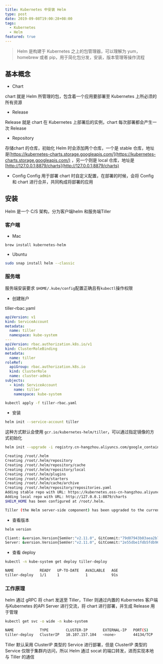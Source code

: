 ```yaml
---
title: Kubernetes 中安装 Helm
type: post
date: 2019-09-08T19:00:28+08:00
tags:
  - Kubernetes
  - Helm
featured: true
---
```


> Helm 是构建于 Kubernetes 之上的包管理器，可以理解为 yum，homebrew 或者 pip，用于简化包分发，安装，版本管理等操作流程

## 基本概念

- Chart

chart 就是 Helm 所管理的包，包含着一个应用要部署至 Kubernetes 上所必须的所有资源

- Release

Release 就是 chart 在 Kubernetes 上部署后的实例，chart 每次部署都会产生一次 Release

- Repository

存储chart 的仓库，初始化 Helm 时会添加两个仓库，一个是 stable 仓库，地址是[https://kubernetes-charts.storage.googleapis.com/](https://kubernetes-charts.storage.googleapis.com/) ，另一个则是 local 仓库，地址是 [http://127.0.0.1:8879/charts](http://127.0.0.1:8879/charts)

- Config
  Config 用于部署 chart 时自定义配置，在部署的时候，会将 Config 和 chart 进行合并，共同构成将部署的应用

## 安装

Helm 是一个 C/S 架构，分为客户端helm 和服务端Tiller

### 客户端

- Mac

```bash
brew install kubernetes-helm
```

- Ubuntu

```bash
sudo snap install helm --classic
```

### 服务端

服务端安装要求 `$HOME/.kube/config`配置正确且有`kubectl`操作权限

- 创建账户

tiller-rbac.yaml

```yaml
apiVersion: v1
kind: ServiceAccount
metadata:
  name: tiller
  namespace: kube-system
---
apiVersion: rbac.authorization.k8s.io/v1
kind: ClusterRoleBinding
metadata:
  name: tiller
roleRef:
  apiGroup: rbac.authorization.k8s.io
  kind: ClusterRole
  name: cluster-admin
subjects:
  - kind: ServiceAccount
    name: tiller
    namespace: kube-system
```

```bash
kubectl apply -f tiller-rbac.yaml
```

- 安装

```bash
helm init --service-account tiller
```

这种方式默认会使用 `gcr.io/kubernetes-helm/tiller`，可以通过指定镜像的方式初始化

```bash
helm init --upgrade -i registry.cn-hangzhou.aliyuncs.com/google_containers/tiller:v2.11.0 --stable-repo-url https://kubernetes.oss-cn-hangzhou.aliyuncs.com/charts --service-account tiller
```

```bash
Creating /root/.helm
Creating /root/.helm/repository
Creating /root/.helm/repository/cache
Creating /root/.helm/repository/local
Creating /root/.helm/plugins
Creating /root/.helm/starters
Creating /root/.helm/cache/archive
Creating /root/.helm/repository/repositories.yaml
Adding stable repo with URL: https://kubernetes.oss-cn-hangzhou.aliyuncs.com/charts
Adding local repo with URL: http://127.0.0.1:8879/charts
$HELM_HOME has been configured at /root/.helm.

Tiller (the Helm server-side component) has been upgraded to the current version.
```

- 查看版本

```bash
helm version
```

```bash
Client: &version.Version{SemVer:"v2.11.0", GitCommit:"79d07943b03aea2b76c12644b4b54733bc5958d6", GitTreeState:"clean"}
Server: &version.Version{SemVer:"v2.11.0", GitCommit:"2e55dbe1fdb5fdb96b75ff144a339489417b146b", GitTreeState:"clean"}
```

- 查看 deploy

```bash
kubectl -n kube-system get deploy tiller-deploy
```

```bash
NAME            READY   UP-TO-DATE   AVAILABLE   AGE
tiller-deploy   1/1     1            1           91s
```

### 工作原理

helm 通过 gRPC 将 chart 发送至 Tiller，Tiller 则通过内置的 Kubernetes 客户端与Kubernetes 的API Server 进行交流，将 chart 进行部署，并生成 Release 用于管理

```bash
kubectl get svc -o wide -n kube-system

NAME            TYPE        CLUSTER-IP       EXTERNAL-IP   PORT(S)
tiller-deploy   ClusterIP   10.107.157.104   <none>        44134/TCP                24h    app=helm,name=tiller
```

Tiller 默认采用 ClusterIP 类型的 Service 进行部署，但是 ClusterIP 类型的 Service 仅限于集群内访问，所以 Helm 通过 socat 的端口转发，进而实现本地与 Tiller 的通信
